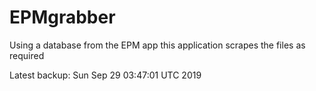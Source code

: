 # EPMgrabber
Using a database from the EPM app this application scrapes the files as required


Latest backup: Sun Sep 29 03:47:01 UTC 2019
